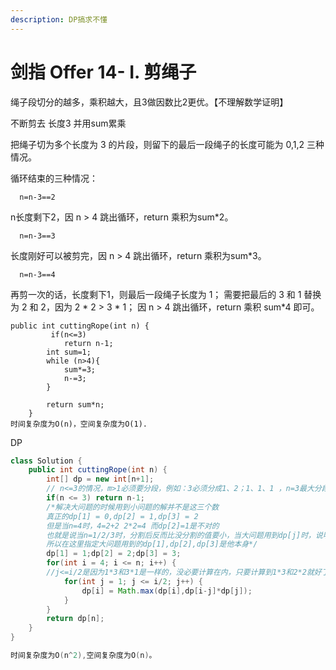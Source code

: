 ```yaml
---
description: DP搞求不懂
---
```


# 剑指 Offer 14- I. 剪绳子

绳子段切分的越多，乘积越大，且3做因数比2更优。【不理解数学证明】

不断剪去 长度3 并用sum累乘

把绳子切为多个长度为 3 的片段，则留下的最后一段绳子的长度可能为 0,1,2 三种情况。

循环结束的三种情况：

```
  n=n-3==2 
```

n长度剩下2，因 n > 4 跳出循环，return 乘积为sum\*2。

```
  n=n-3==3 
```

长度刚好可以被剪完，因 n > 4 跳出循环，return 乘积为sum\*3。

```
  n=n-3==4 
```

再剪一次的话，长度剩下1，则最后一段绳子长度为 1； 需要把最后的 3 和 1 替换为 2 和 2，因为 2 \* 2 > 3 \* 1； 因 n > 4 跳出循环，return 乘积 sum\*4 即可。

```
public int cuttingRope(int n) {
         if(n<=3)
            return n-1;
        int sum=1;
        while (n>4){
            sum*=3;
            n-=3;
        }

        return sum*n;
    }
时间复杂度为O(n)，空间复杂度为O(1).
```

DP

```java
class Solution {
    public int cuttingRope(int n) {
        int[] dp = new int[n+1]; 
        // n<=3的情况，m>1必须要分段，例如：3必须分成1、2；1、1、1 ，n=3最大分段乘积是2, 同理2的最大乘积为1
        if(n <= 3) return n-1;
        /*解决大问题的时候用到小问题的解并不是这三个数
        真正的dp[1] = 0,dp[2] = 1,dp[3] = 2
        但是当n=4时，4=2+2 2*2=4 而dp[2]=1是不对的
        也就是说当n=1/2/3时，分割后反而比没分割的值要小，当大问题用到dp[j]时，说明已经分成了一个j一个i-j，这两部分又可以再分，但是再分不能比他本身没分割的要小，如果分了更小还不如不分
        所以在这里指定大问题用到的dp[1],dp[2],dp[3]是他本身*/
        dp[1] = 1;dp[2] = 2;dp[3] = 3;
        for(int i = 4; i <= n; i++) {
        //j<=i/2是因为1*3和3*1是一样的，没必要计算在内，只要计算到1*3和2*2就好了
            for(int j = 1; j <= i/2; j++) {
                dp[i] = Math.max(dp[i],dp[i-j]*dp[j]);
            }
        }
        return dp[n];
    }
}

时间复杂度为O(n^2),空间复杂度为O(n)。
```
